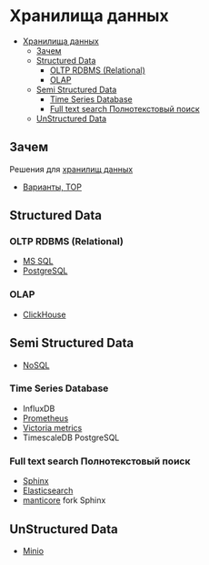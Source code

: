 # Хранилища данных

- [Хранилища данных](#хранилища-данных)
  - [Зачем](#зачем)
  - [Structured Data](#structured-data)
    - [OLTP RDBMS (Relational)](#oltp-rdbms-relational)
    - [OLAP](#olap)
  - [Semi Structured Data](#semi-structured-data)
    - [Time Series Database](#time-series-database)
    - [Full text search Полнотекстовый поиск](#full-text-search-полнотекстовый-поиск)
  - [UnStructured Data](#unstructured-data)

## Зачем

Решения для [хранилищ данных](../arch/system.class/store.md)

- [Варианты, TOP](https://db-engines.com/en/ranking)

## Structured Data

### OLTP RDBMS (Relational)

- [MS SQL](db/mssql/mssql.md)
- [PostgreSQL](db/postgresql/postgresql.md)

### OLAP

- [ClickHouse](store/clickhouse.md)

## Semi Structured Data

- [NoSQL](store.nosql.md)

### Time Series Database

- InfluxDB
- [Prometheus](store/prometheus.md)
- [Victoria metrics](store/victoriametrics.md)
- TimescaleDB PostgreSQL

### Full text search Полнотекстовый поиск

- [Sphinx](store/sphinx.md)
- [Elasticsearch](store/elasticsearch.md)
- [manticore](https://github.com/manticoresoftware/manticoresearch) fork Sphinx

## UnStructured Data

- [Minio](store/minio.md)
